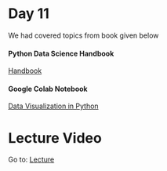 # Day 11

We had covered topics from book given below

#### Python Data Science Handbook

[Handbook](https://colab.research.google.com/github/dphi-official/Data_Science_Bootcamp/blob/master/Week1/Data_Visualization_in_Python.ipynb#scrollTo=p4_ntQJgg4sx)

#### Google Colab Notebook

[Data Visualization in Python](https://colab.research.google.com/github/dphi-official/Data_Science_Bootcamp/blob/master/Week1/Data_Visualization_in_Python.ipynb#scrollTo=p4_ntQJgg4sx)

# Lecture Video

Go to: [Lecture](https://www.youtube.com/watch?v=Y8fm5nvc1-Q)
